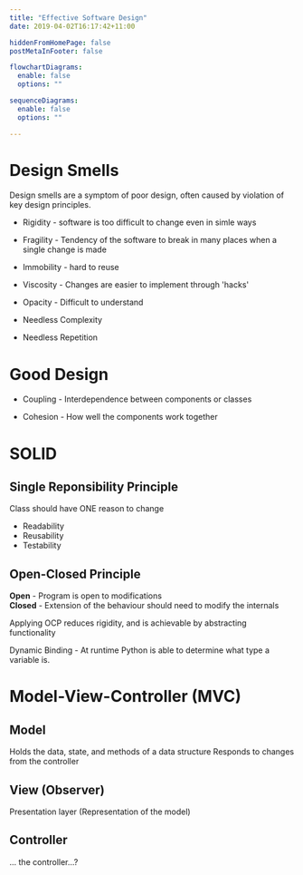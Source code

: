 ```yaml
---
title: "Effective Software Design"
date: 2019-04-02T16:17:42+11:00

hiddenFromHomePage: false
postMetaInFooter: false

flowchartDiagrams:
  enable: false
  options: ""

sequenceDiagrams: 
  enable: false
  options: ""

---
```


# Design Smells

Design smells are a symptom of poor design, often caused by violation of key design principles.

* Rigidity - software is too difficult to change even in simle ways

* Fragility - Tendency of the software to break in many places when a single change is made

* Immobility - hard to reuse

* Viscosity - Changes are easier to implement through 'hacks'

* Opacity - Difficult to understand

* Needless Complexity

* Needless Repetition

# Good Design

* Coupling - Interdependence between components or classes

* Cohesion - How well the components work together

# SOLID
## Single Reponsibility Principle
Class should have ONE reason to change

+ Readability
+ Reusability
+ Testability

## Open-Closed Principle
**Open** - Program is open to modifications  
**Closed** - Extension of the behaviour should need to modify the internals

Applying OCP reduces rigidity, and is achievable by abstracting functionality

Dynamic Binding - At runtime Python is able to determine what type a variable is.

<!-- **Polymorphism** - Different methods depending on type -->

# Model-View-Controller (MVC)

## Model
Holds the data, state, and methods of a data structure
Responds to changes from the controller

## View (Observer)
Presentation layer (Representation of the model)

## Controller
... the controller...?